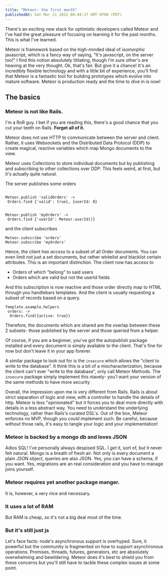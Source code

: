```yaml
---
title: "Meteor: the first month"
publishedAt: Sat Mar 21 2015 08:49:37 GMT-0700 (PDT)
---
```


There's an exciting new stack for optimistic developers called Meteor and I've had the great pleasure of focusing on learning it for the past months. This is what I've learned.

Meteor is framework based on the high-minded ideal of *isomorphic* javascript, which is a fancy way of saying, "It's javascript, on the server too!" I find this notion absolutely titilating, though I'm sure other's are heaving at the very thought. Ok, that's fair. But give it a chance! It's an incredibly flexible technology and with a little bit of experience, you'll find that Meteor is a fantastic tool for building prototypes which evolve into mature software. Meteor is production ready and the time to dive in is now!

## The basics

### Meteor is not like Rails.

I'm a RoR guy. I bet if you are reading this, there's a good chance that you cut your teeth on Rails. **Forget all of it.**

Meteor does not use HTTP to communicate between the server and client. Rather, it uses Websockets and the Distributed Data Protocol (DDP) to create magical, reactive variables which map Mongo documents to the view.

Meteor uses Collections to store individual documents but by publishing and subscribing to other collections over DDP. This feels weird, at first, but it's actually quite natural.

The server publishes some orders

```

Meteor.publish 'validOrders' ->
 Orders.find {'valid': true}, {userId: 0}


Meteor.publish 'myOrders' ->
 Orders.find {'userId': Meteor.userId()}

```

and the client subscribes
```
Meteor.subscribe 'orders'
Meteor.subscribe 'myOrders'
```

Hence, the client *has access* to a subset of all Order documents. You can even limit not just a set documents, but rather whitelist and blacklist certain attributes. This is an important distinction. The client now has access to

- Orders of which "belong" to said users
- Orders which are valid but not the userId fields

And this subscription is now reactive and those order directly map to HTML through you handlebars templates. And the client is usually requesting a subset of records based on a query.

```
Template.example.helpers
 orders: ->
  Orders.find({active: true})
```

Therefore, the documents which are shared are the overlap between these 2 subsets- those published by the server and those queried from a helper.

Of course, if you are a beginner, you've got the autopublish package installed and every document is simply available to the client. That's fine for now but don't leave it in your app forever.

A similar package to look out for is the `insecure` which allows the "client to write to the database". It think this is a bit of a mischaracterization, because the client can't ever "write to the database", only call Meteor Methods. The `insecure` package simply implement this niavely- you'l want your version of the same methods to have more security

Overall, the impression upon me is very different from Rails. Rails is about strict separation of logic and view, with a controller to handle the details of http. Meteor is less "opinionated" but it forces you to deal more directly with details in a less abstract way. You need to understand the underlying technology, rather than Rails's curated DSL's. Out of the box, Meteor enforces no MVP, though you *could* implement such. Be careful, because without those rails, it's easy to tangle your logic and your implementation!

### Meteor is backed by a mongo db and loves JSON
Adios SQL! I've personally always despised SQL. I *get* it, sort of, but it never felt natural. Mongo is a breath of fresh air. Not only is every document a plain JSON object, queries are also JSON. Yes, you can have a schema, if you want. Yes, migrations are an real consideration and you have to manage joins yourself.

### Meteor requires **yet another** package manger.
It is, however, a very nice and necessary.

### It uses a lot of RAM
But RAM is cheap, so it's not a big deal most of the time.

### But it's still just js
Let's face facts: node's asynchronous support is overhyped. Sure, it powerful but the community is fragmented on how to support asynchronous operations. Promises, threads, futures, generators, etc are absolutely overwhelming and bewildering. Meteor does it's best to shield you from these concerns but you'll still have to tackle these complex issues at some point.
